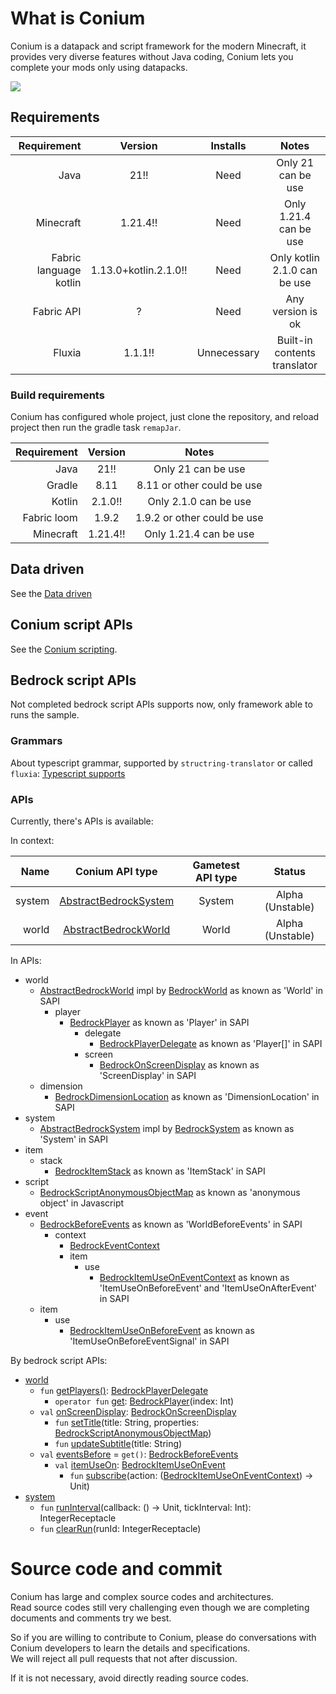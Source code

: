# What is Conium

Conium is a datapack and script framework for the modern Minecraft, it provides very diverse features without Java coding, Conium lets you complete your mods only using datapacks.

![](https://count.getloli.com/@@cao-awa.conium?name=%40cao-awa.conium&theme=rule34&padding=7&offset=0&align=top&scale=1&pixelated=1&darkmode=auto)

## Requirements

|            Requirement |        Version        |  Installs   |            Notes             |
|-----------------------:|:---------------------:|:-----------:|:----------------------------:|
|                   Java |         21!!          |    Need     |      Only 21 can be use      |
|              Minecraft |       1.21.4!!        |    Need     |    Only 1.21.4 can be use    |
| Fabric language kotlin | 1.13.0+kotlin.2.1.0!! |    Need     | Only kotlin 2.1.0 can be use |
|             Fabric API |           ?           |    Need     |      Any version is ok       |
|                 Fluxia |        1.1.1!!        | Unnecessary | Built-in contents translator |

### Build requirements

Conium has configured whole project, just clone the repository, and reload project then run the gradle task ```remapJar```.

| Requirement | Version  |            Notes            |
|------------:|:--------:|:---------------------------:|
|        Java |   21!!   |     Only 21 can be use      |
|      Gradle |   8.11   | 8.11 or other could be use  |
|      Kotlin | 2.1.0!!  |    Only 2.1.0 can be use    |
| Fabric loom |  1.9.2   | 1.9.2 or other could be use |
|   Minecraft | 1.21.4!! |   Only 1.21.4 can be use    |

## Data driven

See the [Data driven](./document/data-driven/README.md)

## Conium script APIs

See the [Conium scripting](./document/script/kotlin/README.md).

## Bedrock script APIs

Not completed bedrock script APIs supports now, only framework able to runs the sample.

### Grammars

About typescript grammar, supported by ```structring-translator``` or called ```fluxia```: [Typescript supports](https://github.com/cao-awa/structring-translator/tree/main/doc/typescript)

### APIs

Currently, there's APIs is available:

In context:

|   Name |                                              Conium API type                                               | Gametest API type |      Status      |
|-------:|:----------------------------------------------------------------------------------------------------------:|:-----------------:|:----------------:|
| system | [AbstractBedrockSystem](./common/src/main/java/com/github/cao/awa/conium/bedrock/system/AbstractBedrockSystem.kt) |      System       | Alpha (Unstable) |
|  world |  [AbstractBedrockWorld](./common/src/main/java/com/github/cao/awa/conium/bedrock/world/AbstractBedrockWorld.kt)   |       World       | Alpha (Unstable) |

In APIs:

+ world
    + [AbstractBedrockWorld](./common/src/main/java/com/github/cao/awa/conium/bedrock/world/AbstractBedrockWorld.kt) impl by [BedrockWorld](./common/src/main/java/com/github/cao/awa/conium/bedrock/world/BedrockWorld.kt) as known as 'World' in SAPI
        + player
            + [BedrockPlayer](./common/src/main/java/com/github/cao/awa/conium/bedrock/world/player/BedrockPlayer.kt) as known as 'Player' in SAPI
                + delegate
                    + [BedrockPlayerDelegate](./common/src/main/java/com/github/cao/awa/conium/bedrock/world/player/delegate/BedrockPlayerDelegate.kt) as known as 'Player[]' in SAPI
                + screen
                    + [BedrockOnScreenDisplay](./common/src/main/java/com/github/cao/awa/conium/bedrock/world/player/screen/BedrockOnScreenDisplay.kt) as known as 'ScreenDisplay' in SAPI
    + dimension
        + [BedrockDimensionLocation](./common/src/main/java/com/github/cao/awa/conium/bedrock/world/dimension/BedrockDimensionLocation.kt) as known as 'DimensionLocation' in SAPI
+ system
    + [AbstractBedrockSystem](./common/src/main/java/com/github/cao/awa/conium/bedrock/system/AbstractBedrockSystem.kt) impl by [BedrockSystem](./common/src/main/java/com/github/cao/awa/conium/bedrock/system/BedrockSystem.kt) as known as 'System' in SAPI
+ item
    + stack
        + [BedrockItemStack](./common/src/main/java/com/github/cao/awa/conium/bedrock/item/stack/BedrockItemStack.kt) as known as 'ItemStack' in SAPI
+ script
    + [BedrockScriptAnonymousObjectMap](./common/src/main/java/com/github/cao/awa/conium/bedrock/item/stack/BedrockItemStack.kt) as known as 'anonymous object' in Javascript
+ event
    + [BedrockBeforeEvents](./common/src/main/java/com/github/cao/awa/conium/bedrock/event/BedrockBeforeEvents.kt) as known as 'WorldBeforeEvents' in SAPI
        + context
            + [BedrockEventContext](./common/src/main/java/com/github/cao/awa/conium/bedrock/event/context/BedrockEventContext.kt)
            + item
                + use
                    + [BedrockItemUseOnEventContext](./common/src/main/java/com/github/cao/awa/conium/bedrock/event/context/item/use/BedrockItemUseOnEventContext.kt) as known as 'ItemUseOnBeforeEvent' and 'ItemUseOnAfterEvent' in SAPI
    + item
        + use
            + [BedrockItemUseOnBeforeEvent](./common/src/main/java/com/github/cao/awa/conium/bedrock/event/item/use/BedrockItemUseOnBeforeEvent.kt) as known as 'ItemUseOnBeforeEventSignal' in SAPI

By bedrock script APIs:

+ [world](./common/src/main/java/com/github/cao/awa/conium/bedrock/world/AbstractBedrockWorld.kt)
    + ```fun``` [getPlayers()](./common/src/main/java/com/github/cao/awa/conium/bedrock/world/AbstractBedrockWorld.kt): [BedrockPlayerDelegate](./common/src/main/java/com/github/cao/awa/conium/bedrock/world/player/delegate/BedrockPlayerDelegate.kt)
        + ```operator fun``` [get](./common/src/main/java/com/github/cao/awa/conium/bedrock/world/player/delegate/BedrockPlayerDelegate.kt): [BedrockPlayer](./common/src/main/java/com/github/cao/awa/conium/bedrock/world/player/BedrockPlayer.kt)(index: Int)
    + ```val``` [onScreenDisplay](./common/src/main/java/com/github/cao/awa/conium/bedrock/world/player/delegate/BedrockPlayerDelegate.kt): [BedrockOnScreenDisplay](./common/src/main/java/com/github/cao/awa/conium/bedrock/world/player/screen/BedrockOnScreenDisplay.kt)
        + ```fun``` [setTitle](./common/src/main/java/com/github/cao/awa/conium/bedrock/world/player/screen/BedrockOnScreenDisplay.kt)(title: String, properties: [BedrockScriptAnonymousObjectMap](./common/src/main/java/com/github/cao/awa/conium/bedrock/script/BedrockScriptAnonymousObjectMap.kt))
        + ```fun``` [updateSubtitle](./common/src/main/java/com/github/cao/awa/conium/bedrock/world/player/screen/BedrockOnScreenDisplay.kt)(title: String)
    + ```val``` [eventsBefore](./common/src/main/java/com/github/cao/awa/conium/bedrock/world/AbstractBedrockWorld.kt) = ```get()```: [BedrockBeforeEvents](./common/src/main/java/com/github/cao/awa/conium/bedrock/event/BedrockBeforeEvents.kt)
        + ```val``` [itemUseOn](./common/src/main/java/com/github/cao/awa/conium/bedrock/event/BedrockBeforeEvents.kt): [BedrockItemUseOnEvent](./common/src/main/java/com/github/cao/awa/conium/bedrock/event/item/use/BedrockItemUseOnBeforeEvent.kt)
            + ```fun``` [subscribe](./common/src/main/java/com/github/cao/awa/conium/bedrock/event/item/use/BedrockItemUseOnBeforeEvent.kt)(action: ([BedrockItemUseOnEventContext](./common/src/main/java/com/github/cao/awa/conium/bedrock/event/context/item/use/BedrockItemUseOnEventContext.kt)) -> Unit)
+ [system](./common/src/main/java/com/github/cao/awa/conium/bedrock/system/AbstractBedrockSystem.kt)
    + ```fun``` [runInterval](./common/src/main/java/com/github/cao/awa/conium/bedrock/system/AbstractBedrockSystem.kt)(callback: () -> Unit, tickInterval: Int): IntegerReceptacle
    + ```fun``` [clearRun](./common/src/main/java/com/github/cao/awa/conium/bedrock/system/AbstractBedrockSystem.kt)(runId: IntegerReceptacle)

# Source code and commit
Conium has large and complex source codes and architectures.\
Read source codes still very challenging even though we are completing documents and comments try we best.

So if you are willing to contribute to Conium, please do conversations with Conium developers to learn the details and specifications.\
We will reject all pull requests that not after discussion. 

If it is not necessary, avoid directly reading source codes.